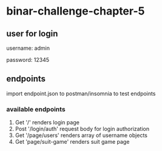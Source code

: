 # binar-challenge-chapter-5

## user for login
username: admin

password: 12345

## endpoints
import endpoint.json to postman/insomnia to test endpoints

### available endpoints
1. Get '/' renders login page
2. Post '/login/auth' request body for login authorization
3. Get '/page/users' renders array of username objects
4. Get 'page/suit-game' renders suit game page
